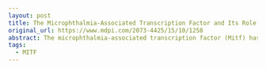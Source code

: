 ```yaml
---
layout: post
title: The Microphthalmia-Associated Transcription Factor and Its Role in the Structure and Function of the Eye
original_url: https://www.mdpi.com/2073-4425/15/10/1258
abstract: The microphthalmia-associated transcription factor (Mitf) has been found to play an important role in eye development, structure, and function. The Mitf gene is responsible for controlling cellular processes in a range of cell types, contributing to multiple eye development processes. In this review, we survey what is now known about the impact of Mitf on eye structure and function in retinal disorders. Several mutations in the human and mouse Mitf gene are now known, and the effects of these on eye phenotype are addressed. We discuss the importance of Mitf in regulating ion transport across the retinal pigment epithelium (RPE) and the vasculature of the eye. Methods: The literature was searched using the PubMed, Scopus, and Google Scholar databases. Fundus and Optical Coherence Tomography (OCT) images from mice were obtained with a Micron IV rodent imaging system. Results: Defects in neural-crest-derived melanocytes resulting from any Mitf mutations lead to hypopigmentation in the eye, coat, and inner functioning of the animals. While many Mitf mutations target RPE cells in the eye, fewer impact osteoclasts at the same time. Some of the mutations in mice lead to microphthalmia, and ultimately vision loss, while other mice show a normal eye size; however, the latter, in some cases, show hypopigmentation in the fundus and the choroid is depigmented and thickened, and in rare cases Mitf mutations lead to progressive retinal degeneration. Conclusions: The Mitf gene has an impact on the structure and function of the retina and its vasculature, the RPE, and the choroid in the adult eye.
tags:
  - MITF
---
```


